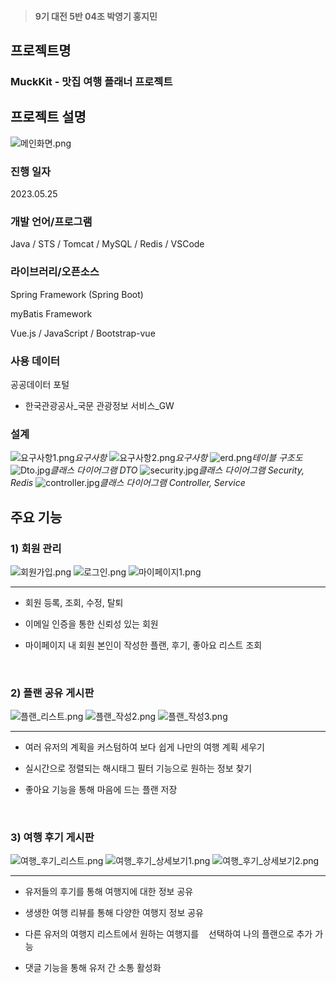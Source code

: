 > #### 9기 대전 5반 04조 박영기 홍지민

## 프로젝트명


### MuckKit  - 맛집 여행 플래너 프로젝트

 

## 프로젝트 설명
![메인화면.png](readme_img/메인화면.png)

### 진행 일자

2023.05.25

### 개발 언어/프로그램

Java / STS / Tomcat / MySQL / Redis / VSCode

### 라이브러리/오픈소스

Spring Framework (Spring Boot)

myBatis Framework

Vue.js / JavaScript / Bootstrap-vue

### 사용 데이터

공공데이터 포털 

- 한국관광공사_국문 관광정보 서비스_GW

### 설계
![요구사항1.png](readme_img/요구사항1.png)*요구사항*
![요구사항2.png](readme_img/요구사항2.png)*요구사항*
![erd.png](readme_img/erd.png)*테이블 구조도*
![Dto.jpg](readme_img/Dto.jpg)*클래스 다이어그램 DTO*
![security.jpg](readme_img/security.jpg)*클래스 다이어그램 Security, Redis*
![controller.jpg](readme_img/controller.jpg)*클래스 다이어그램 Controller, Service*

## 주요 기능

### 1) 회원 관리
![회원가입.png](readme_img/회원가입.png)
![로그인.png](readme_img/로그인.png)
![마이페이지1.png](readme_img/마이페이지1.png)
<hr>

- 회원 등록, 조회, 수정, 탈퇴

- 이메일 인증을 통한 신뢰성 있는 회원
 
- 마이페이지 내 회원 본인이 작성한 플랜, 후기, 좋아요 리스트 조회

<br>
  
### 2) 플랜 공유 게시판
![플랜_리스트.png](readme_img/플랜_리스트.png)
![플랜_작성2.png](readme_img/플랜_작성2.png)
![플랜_작성3.png](readme_img/플랜_작성3.png)

<hr>

- 여러 유저의 계획을 커스텀하여 보다 쉽게 나만의 여행 계획 세우기 

- 실시간으로 정렬되는 해시태그 필터 기능으로 원하는 정보 찾기

- 좋아요 기능을 통해 마음에 드는 플랜 저장

<br>

### 3) 여행 후기 게시판
![여행_후기_리스트.png](readme_img/여행_후기_리스트.png)
![여행_후기_상세보기1.png](readme_img/여행_후기_상세보기1.png)
![여행_후기_상세보기2.png](readme_img/여행_후기_상세보기2.png)
<hr>

- 유저들의 후기를 통해 여행지에 대한 정보 공유

- 생생한 여행 리뷰를 통해 다양한 여행지 정보 공유

- 다른 유저의 여행지 리스트에서 원하는 여행지를    선택하여 나의 플랜으로 추가 가능

- 댓글 기능을 통해 유저 간 소통 활성화

<br>





